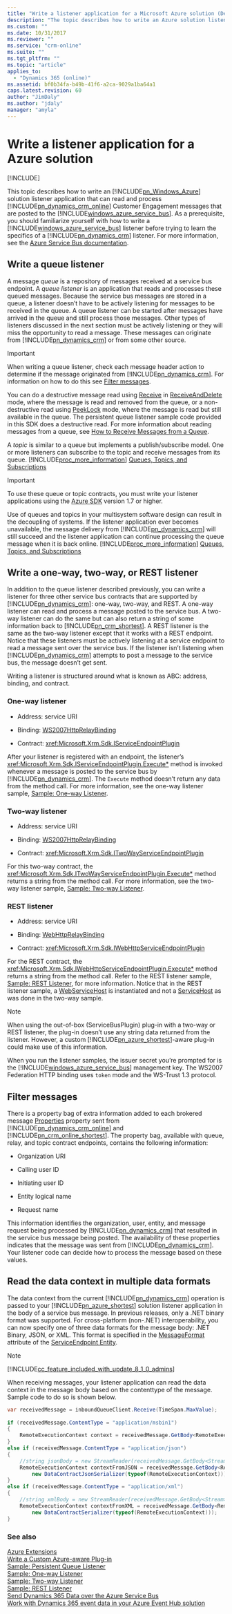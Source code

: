 ```yaml
---
title: "Write a listener application for a Microsoft Azure solution (Developer Guide for Dynamics 365 Customer Engagement) | MicrosoftDocs"
description: "The topic describes how to write an Azure solution listener application that can read and process Dynamics 365 (online) Customer Engagement messages that are posted to the Azure Service Bus."
ms.custom: ""
ms.date: 10/31/2017
ms.reviewer: ""
ms.service: "crm-online"
ms.suite: ""
ms.tgt_pltfrm: ""
ms.topic: "article"
applies_to: 
  - "Dynamics 365 (online)"
ms.assetid: bf0b34fa-b49b-41f6-a2ca-9029a1ba64a1
caps.latest.revision: 60
author: "JimDaly"
ms.author: "jdaly"
manager: "amyla"
---
```

# Write a listener application for a Azure solution

[!INCLUDE[](../includes/cc_applies_to_update_9_0_0.md)]

This topic describes how to write an [!INCLUDE[pn_Windows_Azure](../includes/pn-windows-azure.md)] solution  listener application that can read and process [!INCLUDE[pn_dynamics_crm_online](../includes/pn-dynamics-crm-online.md)] Customer Engagement messages that are posted to the [!INCLUDE[windows_azure_service_bus](../includes/windows-azure-service-bus.md)]. As a prerequisite, you should familiarize yourself with how to write a [!INCLUDE[windows_azure_service_bus](../includes/windows-azure-service-bus.md)] listener before trying to learn the specifics of a [!INCLUDE[pn_dynamics_crm](../includes/pn-dynamics-crm.md)] listener. For more information, see the [Azure Service Bus documentation](https://azure.microsoft.com/en-us/documentation/services/service-bus/).  
  
<a name="bkmk_writequeued"></a>

## Write a queue listener

A message *queue* is a repository of messages received at a service bus endpoint. A *queue listener* is an application that reads and processes these queued messages. Because the service bus messages are stored in a queue, a listener doesn’t have to be actively listening for messages to be received in the queue. A queue listener can be started after messages have arrived in the queue and still process those messages. Other types of listeners discussed in the next section must be actively listening or they will miss the opportunity to read a message. These messages can originate from [!INCLUDE[pn_dynamics_crm](../includes/pn-dynamics-crm.md)] or from some other source. 
  
> [!IMPORTANT]
>  When writing a queue listener, check each message header action to determine if the message originated from [!INCLUDE[pn_dynamics_crm](../includes/pn-dynamics-crm.md)]. For information on how to do this see [Filter messages](write-listener-application-azure-solution.md#filter).  
  
You can do a destructive message read using [Receive](https://msdn.microsoft.com/library/microsoft.servicebus.messaging.queueclient.receive.aspx) in [ReceiveAndDelete](https://msdn.microsoft.com/library/microsoft.servicebus.messaging.receivemode.aspx) mode, where the message is read and removed from the queue, or a non-destructive read using [PeekLock](https://msdn.microsoft.com/library/microsoft.servicebus.messaging.receivemode.aspx) mode, where the message is read but still available in the queue. The persistent queue listener sample code provided in this SDK does a destructive read. For more information about reading messages from a queue, see [How to Receive Messages from a Queue](http://azure.microsoft.com/documentation/articles/service-bus-dotnet-how-to-use-queues/#how-to-receive-messages-from-a-queue).  
  
A *topic* is similar to a queue but implements a publish/subscribe model. One or more listeners can subscribe to the topic and receive messages from its queue. [!INCLUDE[proc_more_information](../includes/proc-more-information.md)] [Queues, Topics, and Subscriptions](https://msdn.microsoft.com/library/windowsazure/hh367516.aspx)  
  
> [!IMPORTANT]
>  To use these queue or topic contracts, you must write your listener applications using the [Azure SDK](http://azure.microsoft.com/downloads/archive-net-downloads/) version 1.7 or higher.  
  
Use of queues and topics in your multisystem software design can result in the decoupling of systems. If the listener application ever becomes unavailable, the message delivery from [!INCLUDE[pn_dynamics_crm](../includes/pn-dynamics-crm.md)] will still succeed and the listener application can continue processing the queue message when it is back online. [!INCLUDE[proc_more_information](../includes/proc-more-information.md)] [Queues, Topics, and Subscriptions](https://msdn.microsoft.com/library/windowsazure/hh367516.aspx)  
  
<a name="bkmk_writeoneway"></a>

## Write a one-way, two-way, or REST listener

In addition to the queue listener described previously, you can write a listener for three other service bus contracts that are supported by [!INCLUDE[pn_dynamics_crm](../includes/pn-dynamics-crm.md)]: one-way, two-way, and REST. A one-way listener can read and process a message posted to the service bus. A two-way listener can do the same but can also return a string of some information back to [!INCLUDE[pn_crm_shortest](../includes/pn-crm-shortest.md)]. A REST listener is the same as the two-way listener except that it works with a REST endpoint. Notice that these listeners must be actively listening at a service endpoint to read a message sent over the service bus. If the listener isn’t listening when [!INCLUDE[pn_dynamics_crm](../includes/pn-dynamics-crm.md)] attempts to post a message to the service bus, the message doesn’t get sent.  
  
Writing a listener is structured around what is known as ABC: address, binding, and contract. 

### One-way listener
  
- Address: service URI  
  
- Binding: [WS2007HttpRelayBinding](https://msdn.microsoft.com/library/microsoft.servicebus.ws2007httprelaybinding.aspx)  
  
- Contract: <xref:Microsoft.Xrm.Sdk.IServiceEndpointPlugin>  
  
After your listener is registered with an endpoint, the listener’s <xref:Microsoft.Xrm.Sdk.IServiceEndpointPlugin.Execute*> method is invoked whenever a message is posted to the service bus by [!INCLUDE[pn_dynamics_crm](../includes/pn-dynamics-crm.md)]. The `Execute` method doesn’t return any data from the method call. For more information, see the one-way listener sample, [Sample: One-way Listener](sample-one-way-listener.md).  
  
### Two-way listener
  
- Address: service URI  
  
- Binding: [WS2007HttpRelayBinding](https://msdn.microsoft.com/library/microsoft.servicebus.ws2007httprelaybinding.aspx)  
  
- Contract: <xref:Microsoft.Xrm.Sdk.ITwoWayServiceEndpointPlugin>  
  
For this two-way contract, the <xref:Microsoft.Xrm.Sdk.ITwoWayServiceEndpointPlugin.Execute*> method returns a string from the method call. For more information, see the two-way listener sample, [Sample: Two-way Listener](sample-two-way-listener.md).  
  
### REST listener
  
- Address: service URI  
  
- Binding: [WebHttpRelayBinding](https://msdn.microsoft.com/library/microsoft.servicebus.webhttprelaybinding.aspx)  
  
- Contract: <xref:Microsoft.Xrm.Sdk.IWebHttpServiceEndpointPlugin>  
  
For the REST contract, the <xref:Microsoft.Xrm.Sdk.IWebHttpServiceEndpointPlugin.Execute*>  method returns a string from the method call. Refer to the REST listener sample, [Sample: REST Listener](sample-rest-listener.md), for more information. Notice that in the REST listener sample, a [WebServiceHost](https://msdn.microsoft.com/library/system.servicemodel.web.webservicehost.aspx) is instantiated and not a [ServiceHost](https://msdn.microsoft.com/library/system.servicemodel.servicehost.aspx) as was done in the two-way sample.  
  
> [!NOTE]
>  When using the out-of-box (ServiceBusPlugin) plug-in with a two-way or REST listener, the plug-in doesn’t use any string data returned from the listener. However, a custom [!INCLUDE[pn_azure_shortest](../includes/pn-azure-shortest.md)]-aware plug-in could make use of this information.  
>   
>  When you run the listener samples, the issuer secret you’re prompted for is the [!INCLUDE[windows_azure_service_bus](../includes/windows-azure-service-bus.md)] management key. The WS2007 Federation HTTP binding uses `token` mode and the WS-Trust 1.3 protocol.  
  
<a name="filter"></a>

## Filter messages

There is a property bag of extra information added to each brokered message [Properties](https://msdn.microsoft.com/library/windowsazure/microsoft.servicebus.messaging.brokeredmessage.properties.aspx) property sent from [!INCLUDE[pn_dynamics_crm_online](../includes/pn-dynamics-crm-online.md)] and [!INCLUDE[pn_crm_online_shortest](../includes/pn-crm-online-shortest.md)]. The property bag, available with queue, relay, and topic contract endpoints, contains the following information:  
  
- Organization URI  
  
- Calling user ID  
  
- Initiating user ID  
  
- Entity logical name  
  
- Request name  
  
This information identifies the organization, user, entity, and message request being processed by [!INCLUDE[pn_dynamics_crm](../includes/pn-dynamics-crm.md)] that resulted in the service bus message being posted. The availability of these properties indicates that the message was sent from [!INCLUDE[pn_dynamics_crm](../includes/pn-dynamics-crm.md)]. Your listener code can decide how to process the message based on these values.  
  
<a name="bkmk_multiple-formats"></a>
 
## Read the data context in multiple data formats

The data context from the current [!INCLUDE[pn_dynamics_crm](../includes/pn-dynamics-crm.md)] operation is passed to your [!INCLUDE[pn_azure_shortest](../includes/pn-azure-shortest.md)] solution listener application in the body of a service bus message. In previous releases, only a .NET binary format was supported.  For cross-platform (non-.NET) interoperability, you can now specify one of three data formats for the message body: .NET Binary, JSON, or XML.  This format is specified in the [MessageFormat](entities/serviceendpoint.md#BKMK_MessageFormat) attribute of the [ServiceEndpoint Entity](entities/serviceendpoint.md).  
  
> [!NOTE]
> [!INCLUDE[cc_feature_included_with_update_8_1_0_admins](../includes/cc-feature-included-with-update-8-1-0-admins.md)]  
  
When receiving messages, your listener application can read the data context in the message body based on the contenttype of the message. Sample code to do so is shown below.  
  
```csharp
var receivedMessage = inboundQueueClient.Receive(TimeSpan.MaxValue);  
  
if (receivedMessage.ContentType = "application/msbin1")  
{  
    RemoteExecutionContext context = receivedMessage.GetBody<RemoteExecutionContext>();  
}  
else if (receivedMessage.ContentType = "application/json")  
{  
    //string jsonBody = new StreamReader(receivedMessage.GetBody<Stream>(), Encoding.UTF8).ReadToEnd();  
    RemoteExecutionContext contextFromJSON = receivedMessage.GetBody<RemoteExecutionContext>(  
        new DataContractJsonSerializer(typeof(RemoteExecutionContext)));  
}  
else if (receivedMessage.ContentType = "application/xml")  
{  
    //string xmlBody = new StreamReader(receivedMessage.GetBody<Stream>(), Encoding.UTF8).ReadToEnd();  
    RemoteExecutionContext contextFromXML = receivedMessage.GetBody<RemoteExecutionContext>(  
        new DataContractSerializer(typeof(RemoteExecutionContext)));  
}  
```  
  
### See also

 [Azure Extensions](azure-extensions.md)   
 [Write a Custom Azure-aware Plug-in](write-custom-azure-aware-plugin.md)   
 [Sample: Persistent Queue Listener](sample-persistent-queue-listener.md)   
 [Sample: One-way Listener](sample-one-way-listener.md)   
 [Sample: Two-way Listener](sample-two-way-listener.md)   
 [Sample: REST Listener](sample-rest-listener.md)   
 [Send Dynamics 365 Data over the Azure Service Bus](work-data-azure-solution.md)   
 [Work with Dynamics 365 event data in your Azure Event Hub solution](work-event-data-azure-event-hub-solution.md)
